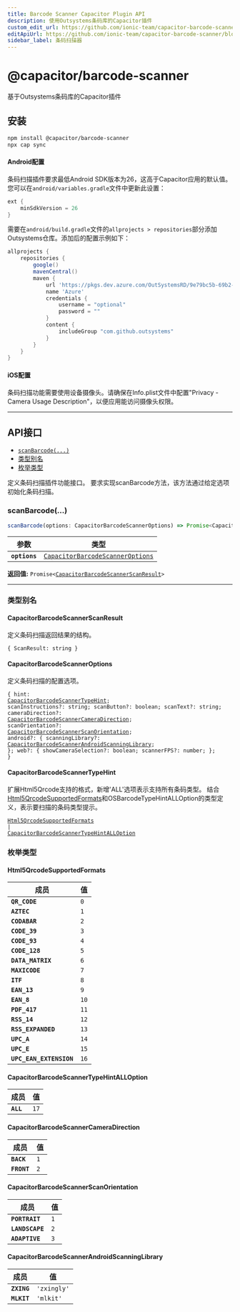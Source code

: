 ```yaml
---
title: Barcode Scanner Capacitor Plugin API
description: 使用Outsystems条码库的Capacitor插件
custom_edit_url: https://github.com/ionic-team/capacitor-barcode-scanner/blob/main/plugin/README.md
editApiUrl: https://github.com/ionic-team/capacitor-barcode-scanner/blob/main/plugin/src/definitions.ts
sidebar_label: 条码扫描器
---
```


# @capacitor/barcode-scanner

基于Outsystems条码库的Capacitor插件

## 安装

```bash
npm install @capacitor/barcode-scanner
npx cap sync
```

#### Android配置

条码扫描插件要求最低Android SDK版本为26，这高于Capacitor应用的默认值。您可以在`android/variables.gradle`文件中更新此设置：

```gradle
ext {
    minSdkVersion = 26
}
```

需要在`android/build.gradle`文件的`allprojects > repositories`部分添加Outsystems仓库。添加后的配置示例如下：

```gradle
allprojects {
    repositories {
        google()
        mavenCentral()
        maven {
            url 'https://pkgs.dev.azure.com/OutSystemsRD/9e79bc5b-69b2-4476-9ca5-d67594972a52/_packaging/PublicArtifactRepository/maven/v1'
            name 'Azure'
            credentials {
                username = "optional"
                password = ""
            }
            content {
                includeGroup "com.github.outsystems"
            }
        }
    }
}
```

#### iOS配置

条码扫描功能需要使用设备摄像头。请确保在Info.plist文件中配置"Privacy - Camera Usage Description"，以便应用能访问摄像头权限。

---

## API接口

<docgen-index>

* [`scanBarcode(...)`](#scanbarcode)
* [类型别名](#type-aliases)
* [枚举类型](#enums)

</docgen-index>

<docgen-api>
<!--Update the source file JSDoc comments and rerun docgen to update the docs below-->

定义条码扫描插件功能接口。
要求实现scanBarcode方法，该方法通过给定选项初始化条码扫描。

### scanBarcode(...)

```typescript
scanBarcode(options: CapacitorBarcodeScannerOptions) => Promise<CapacitorBarcodeScannerScanResult>
```

| 参数          | 类型                                                                                      |
| ------------- | ----------------------------------------------------------------------------------------- |
| **`options`** | <code><a href="#capacitorbarcodescanneroptions">CapacitorBarcodeScannerOptions</a></code> |

**返回值:** <code>Promise&lt;<a href="#capacitorbarcodescannerscanresult">CapacitorBarcodeScannerScanResult</a>&gt;</code>

--------------------


### 类型别名


#### CapacitorBarcodeScannerScanResult

定义条码扫描返回结果的结构。

<code>{ ScanResult: string }</code>


#### CapacitorBarcodeScannerOptions

定义条码扫描的配置选项。

<code>{ hint: <a href="#capacitorbarcodescannertypehint">CapacitorBarcodeScannerTypeHint</a>; scanInstructions?: string; scanButton?: boolean; scanText?: string; cameraDirection?: <a href="#capacitorbarcodescannercameradirection">CapacitorBarcodeScannerCameraDirection</a>; scanOrientation?: <a href="#capacitorbarcodescannerscanorientation">CapacitorBarcodeScannerScanOrientation</a>; android?: { scanningLibrary?: <a href="#capacitorbarcodescannerandroidscanninglibrary">CapacitorBarcodeScannerAndroidScanningLibrary</a>; }; web?: { showCameraSelection?: boolean; scannerFPS?: number; }; }</code>


#### CapacitorBarcodeScannerTypeHint

扩展Html5Qrcode支持的格式，新增'ALL'选项表示支持所有条码类型。
结合<a href="#html5qrcodesupportedformats">Html5QrcodeSupportedFormats</a>和OSBarcodeTypeHintALLOption的类型定义，表示要扫描的条码类型提示。

<code><a href="#html5qrcodesupportedformats">Html5QrcodeSupportedFormats</a> | <a href="#capacitorbarcodescannertypehintalloption">CapacitorBarcodeScannerTypeHintALLOption</a></code>


### 枚举类型


#### Html5QrcodeSupportedFormats

| 成员                 | 值           |
| ----------------------- | --------------- |
| **`QR_CODE`**           | <code>0</code>  |
| **`AZTEC`**             | <code>1</code>  |
| **`CODABAR`**           | <code>2</code>  |
| **`CODE_39`**           | <code>3</code>  |
| **`CODE_93`**           | <code>4</code>  |
| **`CODE_128`**          | <code>5</code>  |
| **`DATA_MATRIX`**       | <code>6</code>  |
| **`MAXICODE`**          | <code>7</code>  |
| **`ITF`**               | <code>8</code>  |
| **`EAN_13`**            | <code>9</code>  |
| **`EAN_8`**             | <code>10</code> |
| **`PDF_417`**           | <code>11</code> |
| **`RSS_14`**            | <code>12</code> |
| **`RSS_EXPANDED`**      | <code>13</code> |
| **`UPC_A`**             | <code>14</code> |
| **`UPC_E`**             | <code>15</code> |
| **`UPC_EAN_EXTENSION`** | <code>16</code> |


#### CapacitorBarcodeScannerTypeHintALLOption

| 成员   | 值           |
| --------- | --------------- |
| **`ALL`** | <code>17</code> |


#### CapacitorBarcodeScannerCameraDirection

| 成员     | 值          |
| ----------- | -------------- |
| **`BACK`**  | <code>1</code> |
| **`FRONT`** | <code>2</code> |


#### CapacitorBarcodeScannerScanOrientation

| 成员         | 值          |
| --------------- | -------------- |
| **`PORTRAIT`**  | <code>1</code> |
| **`LANDSCAPE`** | <code>2</code> |
| **`ADAPTIVE`**  | <code>3</code> |


#### CapacitorBarcodeScannerAndroidScanningLibrary

| 成员     | 值                |
| ----------- | -------------------- |
| **`ZXING`** | <code>'zxingly'</code> |
| **`MLKIT`** | <code>'mlkit'</code> |

</docgen-api>
